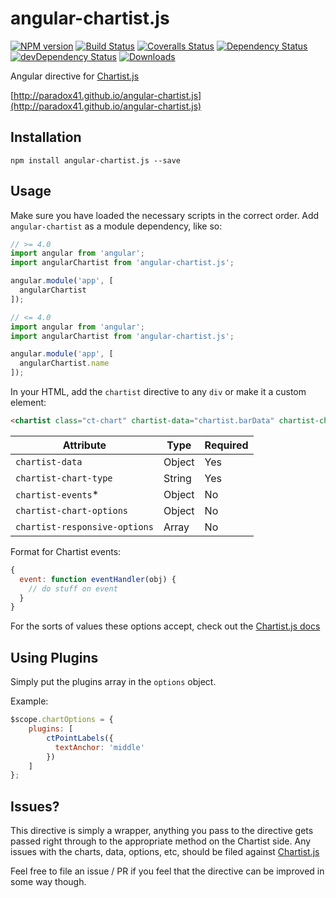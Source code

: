 # angular-chartist.js

[![NPM version][npm-image]][npm-url]
[![Build Status][travis-image]][travis-url]
[![Coveralls Status][coveralls-image]][coveralls-url]
[![Dependency Status][depstat-image]][depstat-url]
[![devDependency Status][devstat-image]][devstat-url]
[![Downloads][download-badge]][npm-url]

Angular directive for [Chartist.js](http://gionkunz.github.io/chartist-js/)

[http://paradox41.github.io/angular-chartist.js](http://paradox41.github.io/angular-chartist.js)

## Installation

```
npm install angular-chartist.js --save
```

## Usage

Make sure you have loaded the necessary scripts in the correct order.
Add `angular-chartist` as a module dependency, like so:

```js
// >= 4.0
import angular from 'angular';
import angularChartist from 'angular-chartist.js';

angular.module('app', [
  angularChartist
]);
```

```js
// <= 4.0
import angular from 'angular';
import angularChartist from 'angular-chartist.js';

angular.module('app', [
  angularChartist.name
]);
```

In your HTML, add the `chartist` directive to any `div` or make it a custom element:

```html
<chartist class="ct-chart" chartist-data="chartist.barData" chartist-chart-type="Bar"></chartist>
```

| Attribute | Type | Required |
| ------------- | ------------- | ------------- |
| `chartist-data` | Object  | Yes |
| `chartist-chart-type` | String  | Yes |
| `chartist-events`* | Object  | No |
| `chartist-chart-options` | Object  | No |
| `chartist-responsive-options` | Array  | No |

Format for Chartist events:
```js
{
  event: function eventHandler(obj) {
    // do stuff on event
  }
}
```

For the sorts of values these options accept, check out the [Chartist.js docs](http://gionkunz.github.io/chartist-js/api-documentation.html)

## Using Plugins

Simply put the plugins array in the `options` object.

Example:

```js
$scope.chartOptions = {
    plugins: [
        ctPointLabels({
          textAnchor: 'middle'
        })
    ]
};
```

## Issues?

This directive is simply a wrapper, anything you pass to the directive gets passed right through to the appropriate method
on the Chartist side. Any issues with the charts, data, options, etc, should be filed against [Chartist.js](https://github.com/gionkunz/chartist-js)

Feel free to file an issue / PR if you feel that the directive can be improved in some way though.

[npm-url]: https://npmjs.org/package/angular-chartist.js
[npm-image]: https://img.shields.io/npm/v/angular-chartist.js.svg?style=flat-square

[travis-url]: https://travis-ci.org/paradox41/angular-chartist.js
[travis-image]: https://img.shields.io/travis/paradox41/angular-chartist.js.svg?style=flat-square

[coveralls-url]: https://coveralls.io/r/paradox41/angular-chartist.js
[coveralls-image]: https://img.shields.io/coveralls/paradox41/angular-chartist.js.svg?style=flat-square

[depstat-url]: https://david-dm.org/paradox41/angular-chartist.js
[depstat-image]: https://david-dm.org/paradox41/angular-chartist.js.svg?style=flat-square

[devstat-url]: https://david-dm.org/paradox41/angular-chartist.js#info=devDependencies
[devstat-image]: https://david-dm.org/paradox41/angular-chartist.js/dev-status.svg

[download-badge]: http://img.shields.io/npm/dm/angular-chartist.js.svg?style=flat-square
